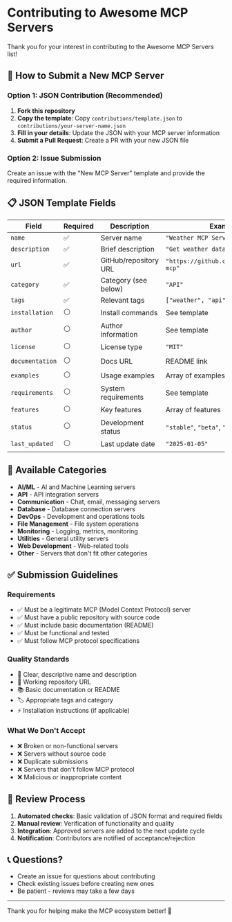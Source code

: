 # Contributing to Awesome MCP Servers

Thank you for your interest in contributing to the Awesome MCP Servers list! 

## 📝 How to Submit a New MCP Server

### Option 1: JSON Contribution (Recommended)

1. **Fork this repository**
2. **Copy the template**: Copy `contributions/template.json` to `contributions/your-server-name.json`
3. **Fill in your details**: Update the JSON with your MCP server information
4. **Submit a Pull Request**: Create a PR with your new JSON file

### Option 2: Issue Submission

Create an issue with the "New MCP Server" template and provide the required information.

## 📋 JSON Template Fields

| Field | Required | Description | Example |
|-------|----------|-------------|---------|
| `name` | ✅ | Server name | `"Weather MCP Server"` |
| `description` | ✅ | Brief description | `"Get weather data via MCP"` |
| `url` | ✅ | GitHub/repository URL | `"https://github.com/user/weather-mcp"` |
| `category` | ✅ | Category (see below) | `"API"` |
| `tags` | ✅ | Relevant tags | `["weather", "api", "http"]` |
| `installation` | ⚪ | Install commands | See template |
| `author` | ⚪ | Author information | See template |
| `license` | ⚪ | License type | `"MIT"` |
| `documentation` | ⚪ | Docs URL | README link |
| `examples` | ⚪ | Usage examples | Array of examples |
| `requirements` | ⚪ | System requirements | See template |
| `features` | ⚪ | Key features | Array of features |
| `status` | ⚪ | Development status | `"stable"`, `"beta"`, `"alpha"` |
| `last_updated` | ⚪ | Last update date | `"2025-01-05"` |

## 📂 Available Categories

- **AI/ML** - AI and Machine Learning servers
- **API** - API integration servers  
- **Communication** - Chat, email, messaging servers
- **Database** - Database connection servers
- **DevOps** - Development and operations tools
- **File Management** - File system operations
- **Monitoring** - Logging, metrics, monitoring
- **Utilities** - General utility servers
- **Web Development** - Web-related tools
- **Other** - Servers that don't fit other categories

## ✅ Submission Guidelines

### Requirements
- ✅ Must be a legitimate MCP (Model Context Protocol) server
- ✅ Must have a public repository with source code
- ✅ Must include basic documentation (README)
- ✅ Must be functional and tested
- ✅ Must follow MCP protocol specifications

### Quality Standards
- 📝 Clear, descriptive name and description
- 🔗 Working repository URL
- 📚 Basic documentation or README
- 🏷️ Appropriate tags and category
- ⚡ Installation instructions (if applicable)

### What We Don't Accept
- ❌ Broken or non-functional servers
- ❌ Servers without source code
- ❌ Duplicate submissions
- ❌ Servers that don't follow MCP protocol
- ❌ Malicious or inappropriate content

## 🔄 Review Process

1. **Automated checks**: Basic validation of JSON format and required fields
2. **Manual review**: Verification of functionality and quality
3. **Integration**: Approved servers are added to the next update cycle
4. **Notification**: Contributors are notified of acceptance/rejection

## 📞 Questions?

- Create an issue for questions about contributing
- Check existing issues before creating new ones
- Be patient - reviews may take a few days

---

Thank you for helping make the MCP ecosystem better! 🚀
